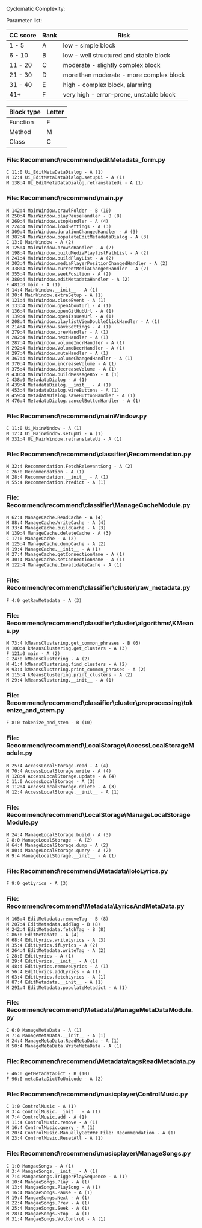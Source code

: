 
Cyclomatic Complexity:

Parameter list:

| CC score	| Rank | Risk |
| --- | --- | --- |
| 1 - 5 | A | low - simple block |
| 6 - 10 | B | low - well structured and stable block |
| 11 - 20 | C |	moderate - slightly complex block |
| 21 - 30 | D | more than moderate - more complex block |
| 31 - 40 | E | high - complex block, alarming |
| 41+ |	F | very high - error-prone, unstable block |

| Block type | Letter |
| --- | --- |
| Function | F |
| Method | M |
| Class | C |

### File: Recommend\recommend\editMetadata_form.py
    C 11:0 Ui_EditMetaDataDialog - A (1)
    M 12:4 Ui_EditMetaDataDialog.setupUi - A (1)
    M 138:4 Ui_EditMetaDataDialog.retranslateUi - A (1)
### File: Recommend\recommend\main.py
    M 142:4 MainWindow.crawlFolder - B (10)
    M 250:4 MainWindow.playPauseHandler - B (8)
    M 269:4 MainWindow.stopHandler - A (4)
    M 224:4 MainWindow.loadSettings - A (3)
    M 309:4 MainWindow.durationChangedHandler - A (3)
    M 387:4 MainWindow.populateEditMetadataDialog - A (3)
    C 13:0 MainWindow - A (2)
    M 125:4 MainWindow.browseHandler - A (2)
    M 198:4 MainWindow.buildMediaPlaylistPathList - A (2)
    M 241:4 MainWindow.buildPlayList - A (2)
    M 303:4 MainWindow.mediaPlayerPositionChangedHandler - A (2)
    M 338:4 MainWindow.currentMediaChangedHandler - A (2)
    M 355:4 MainWindow.seekPosition - A (2)
    M 380:4 MainWindow.editMetadataHandler - A (2)
    F 481:0 main - A (1)
    M 14:4 MainWindow.__init__ - A (1)
    M 30:4 MainWindow.extraSetup - A (1)
    M 121:4 MainWindow.closeEvent - A (1)
    M 133:4 MainWindow.openAboutUrl - A (1)
    M 136:4 MainWindow.openGitHubUrl - A (1)
    M 139:4 MainWindow.openIssuesUrl - A (1)
    M 208:4 MainWindow.playlistViewDoubleClickHandler - A (1)
    M 214:4 MainWindow.saveSettings - A (1)
    M 279:4 MainWindow.prevHandler - A (1)
    M 282:4 MainWindow.nextHandler - A (1)
    M 287:4 MainWindow.volumeIncrHandler - A (1)
    M 292:4 MainWindow.VolumeDecrHandler - A (1)
    M 297:4 MainWindow.muteHandler - A (1)
    M 367:4 MainWindow.volumeChangedHandler - A (1)
    M 370:4 MainWindow.increaseVolume - A (1)
    M 375:4 MainWindow.decreaseVolume - A (1)
    M 430:4 MainWindow.buildMessageBox - A (1)
    C 438:0 MetadataDialog - A (1)
    M 439:4 MetadataDialog.__init__ - A (1)
    M 453:4 MetadataDialog.wireButtons - A (1)
    M 459:4 MetadataDialog.saveButtonHandler - A (1)
    M 476:4 MetadataDialog.cancelButtonHandler - A (1)
### File: Recommend\recommend\mainWindow.py
    C 11:0 Ui_MainWindow - A (1)
    M 12:4 Ui_MainWindow.setupUi - A (1)
    M 331:4 Ui_MainWindow.retranslateUi - A (1)
### File: Recommend\recommend\classifier\Recommendation.py
    M 32:4 Recommendation.FetchRelevantSong - A (2)
    C 26:0 Recommendation - A (1)
    M 28:4 Recommendation.__init__ - A (1)
    M 55:4 Recommendation.Predict - A (1)
### File: Recommend\recommend\classifier\ManageCacheModule.py
    M 62:4 ManageCache.ReadCache - A (4)
    M 88:4 ManageCache.WriteCache - A (4)
    M 33:4 ManageCache.buildCache - A (3)
    M 139:4 ManageCache.deleteCache - A (3)
    C 17:0 ManageCache - A (2)
    M 125:4 ManageCache.dumpCache - A (2)
    M 19:4 ManageCache.__init__ - A (1)
    M 27:4 ManageCache.getConnectionName - A (1)
    M 30:4 ManageCache.setConnectionName - A (1)
    M 122:4 ManageCache.InvalidateCache - A (1)
### File: Recommend\recommend\classifier\cluster\raw_metadata.py
    F 4:0 getRawMetadata - A (3)
### File: Recommend\recommend\classifier\cluster\algorithms\KMeans.py
    M 73:4 kMeansClustering.get_common_phrases - B (6)
    M 100:4 kMeansClustering.get_clusters - A (3)
    F 121:0 main - A (2)
    C 24:0 kMeansClustering - A (2)
    M 41:4 kMeansClustering.find_clusters - A (2)
    M 93:4 kMeansClustering.print_common_phrases - A (2)
    M 115:4 kMeansClustering.print_clusters - A (2)
    M 29:4 kMeansClustering.__init__ - A (1)
### File: Recommend\recommend\classifier\cluster\preprocessing\tokenize_and_stem.py
    F 8:0 tokenize_and_stem - B (10)
### File: Recommend\recommend\LocalStorage\AccessLocalStorageModule.py
    M 25:4 AccessLocalStorage.read - A (4)
    M 70:4 AccessLocalStorage.write - A (4)
    M 128:4 AccessLocalStorage.update - A (4)
    C 11:0 AccessLocalStorage - A (3)
    M 112:4 AccessLocalStorage.delete - A (3)
    M 12:4 AccessLocalStorage.__init__ - A (1)
### File: Recommend\recommend\LocalStorage\ManageLocalStorageModule.py
    M 24:4 ManageLocalStorage.build - A (3)
    C 8:0 ManageLocalStorage - A (2)
    M 64:4 ManageLocalStorage.dump - A (2)
    M 80:4 ManageLocalStorage.query - A (2)
    M 9:4 ManageLocalStorage.__init__ - A (1)
### File: Recommend\recommend\Metadata\loloLyrics.py
    F 9:0 getLyrics - A (3)
### File: Recommend\recommend\Metadata\LyricsAndMetaData.py
    M 165:4 EditMetadata.removeTag - B (8)
    M 207:4 EditMetadata.addTag - B (8)
    M 242:4 EditMetadata.fetchTag - B (8)
    C 86:0 EditMetadata - A (4)
    M 68:4 EditLyrics.writeLyrics - A (3)
    M 35:4 EditLyrics.ifLyrics - A (2)
    M 264:4 EditMetadata.writeTag - A (2)
    C 28:0 EditLyrics - A (1)
    M 29:4 EditLyrics.__init__ - A (1)
    M 48:4 EditLyrics.removeLyrics - A (1)
    M 56:4 EditLyrics.addLyrics - A (1)
    M 63:4 EditLyrics.fetchLyrics - A (1)
    M 87:4 EditMetadata.__init__ - A (1)
    M 291:4 EditMetadata.populateMetadict - A (1)
### File: Recommend\recommend\Metadata\ManageMetaDataModule.py
    C 6:0 ManageMetaData - A (1)
    M 7:4 ManageMetaData.__init__ - A (1)
    M 24:4 ManageMetaData.ReadMetaData - A (1)
    M 50:4 ManageMetaData.WriteMetaData - A (1)
### File: Recommend\recommend\Metadata\tagsReadMetadata.py
    F 46:0 getMetadataDict - B (10)
    F 96:0 metaDataDictToUnicode - A (2)
### File: Recommend\recommend\musicplayer\ControlMusic.py
    C 1:0 ControlMusic - A (1)
    M 3:4 ControlMusic.__init__ - A (1)
    M 7:4 ControlMusic.add - A (1)
    M 11:4 ControlMusic.remove - A (1)
    M 16:4 ControlMusic.query - A (1)
    M 20:4 ControlMusic.ManuallyGet### File: Recommendation - A (1)
    M 23:4 ControlMusic.ResetAll - A (1)
### File: Recommend\recommend\musicplayer\ManageSongs.py
    C 1:0 MangaeSongs - A (1)
    M 3:4 MangaeSongs.__init__ - A (1)
    M 7:4 MangaeSongs.TriggerPlaySequence - A (1)
    M 10:4 MangaeSongs.Play - A (1)
    M 13:4 MangaeSongs.PlaySong - A (1)
    M 16:4 MangaeSongs.Pause - A (1)
    M 19:4 MangaeSongs.Next - A (1)
    M 22:4 MangaeSongs.Prev - A (1)
    M 25:4 MangaeSongs.Seek - A (1)
    M 28:4 MangaeSongs.Stop - A (1)
    M 31:4 MangaeSongs.VolControl - A (1)
